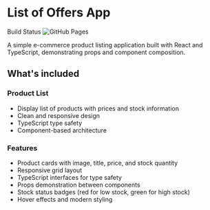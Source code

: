 # List of Offers App

Build Status ![GitHub Pages](https://github.com/TatiMarksman/list-of-offers/workflows/Deploy%20to%20GitHub%20Pages/badge.svg)

A simple e-commerce product listing application built with React and TypeScript, demonstrating props and component composition.

## What's included

### Product List

* Display list of products with prices and stock information
* Clean and responsive design
* TypeScript type safety
* Component-based architecture

### Features

* Product cards with image, title, price, and stock quantity
* Responsive grid layout
* TypeScript interfaces for type safety
* Props demonstration between components
* Stock status badges (red for low stock, green for high stock)
* Hover effects and modern styling

